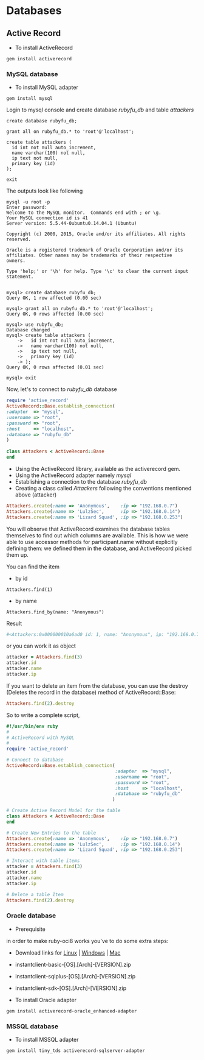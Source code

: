 # Databases



## Active Record
- To install ActiveRecord 
```
gem install activerecord 
```

### MySQL database
- To install MySQL adapter
```
gem install mysql 
```

Login to mysql console and create database *rubyfu_db* and table *attackers*

```
create database rubyfu_db;

grant all on rubyfu_db.* to 'root'@'localhost';

create table attackers (
  id int not null auto_increment,
  name varchar(100) not null, 
  ip text not null,  
  primary key (id)  
);  

exit
```

The outputs look like following 
```
mysql -u root -p
Enter password: 
Welcome to the MySQL monitor.  Commands end with ; or \g.
Your MySQL connection id is 41
Server version: 5.5.44-0ubuntu0.14.04.1 (Ubuntu)

Copyright (c) 2000, 2015, Oracle and/or its affiliates. All rights reserved.

Oracle is a registered trademark of Oracle Corporation and/or its
affiliates. Other names may be trademarks of their respective
owners.

Type 'help;' or '\h' for help. Type '\c' to clear the current input statement.


mysql> create database rubyfu_db;
Query OK, 1 row affected (0.00 sec)

mysql> grant all on rubyfu_db.* to 'root'@'localhost'; 
Query OK, 0 rows affected (0.00 sec)

mysql> use rubyfu_db;
Database changed
mysql> create table attackers (
    ->   id int not null auto_increment,
    ->   name varchar(100) not null, 
    ->   ip text not null,  
    ->   primary key (id)  
    -> );  
Query OK, 0 rows affected (0.01 sec)

mysql> exit
```




Now, let's to connect to *rubyfu_db* database 
```ruby
require 'active_record'  
ActiveRecord::Base.establish_connection(  
:adapter  => "mysql",
:username => "root",
:password => "root",
:host     => "localhost",  
:database => "rubyfu_db"  
)  
  
class Attackers < ActiveRecord::Base  
end  
```
- Using the ActiveRecord library, available as the activerecord gem.
- Using the ActiveRecord adapter namely *mysql*
- Establishing a connection to the database *rubyfu_db*
- Creating a class called *Attackers* following the conventions mentioned above (attacker)

```ruby
Attackers.create(:name => 'Anonymous',    :ip => "192.168.0.7")  
Attackers.create(:name => 'LulzSec',      :ip => "192.168.0.14")  
Attackers.create(:name => 'Lizard Squad', :ip => "192.168.0.253")  
```
You will observe that ActiveRecord examines the database tables themselves to find out which columns are available. This is how we were able to use accessor methods for participant.name without explicitly defining them: we defined them in the database, and ActiveRecord picked them up.

You can find the item 
- by id
```
Attackers.find(1)
```
- by name
```
Attackers.find_by(name: "Anonymous")
```
Result 
```ruby
#<Attackers:0x000000010a6ad0 id: 1, name: "Anonymous", ip: "192.168.0.7">
```

or you can work it as object
```ruby
attacker = Attackers.find(3)
attacker.id
attacker.name
attacker.ip
```


If you want to delete an item from the database, you can use the destroy (Deletes the record in the database) method of ActiveRecord::Base:


```ruby
Attackers.find(2).destroy  
```

So to write a complete script, 
```ruby
#!/usr/bin/env ruby
#
# ActiveRecord with MySQL
#
require 'active_record'  

# Connect to database
ActiveRecord::Base.establish_connection(
                                        :adapter  => "mysql",
                                        :username => "root",
                                        :password => "root",
                                        :host     => "localhost",  
                                        :database => "rubyfu_db"  
                                       )  

# Create Active Record Model for the table 
class Attackers < ActiveRecord::Base  
end

# Create New Entries to the table 
Attackers.create(:name => 'Anonymous',    :ip => "192.168.0.7")  
Attackers.create(:name => 'LulzSec',      :ip => "192.168.0.14")  
Attackers.create(:name => 'Lizard Squad', :ip => "192.168.0.253")

# Interact with table items 
attacker = Attackers.find(3)
attacker.id
attacker.name
attacker.ip

# Delete a table Item
Attackers.find(2).destroy
```


### Oracle database

- Prerequisite

in order to make ruby-oci8 works you've to do some extra steps: 
- Download links for [Linux](http://www.oracle.com/technetwork/topics/linuxx86-64soft-092277.html) | [Windows](http://www.oracle.com/technetwork/topics/winsoft-085727.html) | [Mac](http://www.oracle.com/technetwork/topics/intel-macsoft-096467.html) 
 - instantclient-basic-[OS].[Arch]-[VERSION].zip
 - instantclient-sqlplus-[OS].[Arch]-[VERSION].zip
 - instantclient-sdk-[OS].[Arch]-[VERSION].zip


- To install Oracle adapter
```
gem install activerecord-oracle_enhanced-adapter
```






### MSSQL database


- To install MSSQL adapter

```
gem install tiny_tds activerecord-sqlserver-adapter
```





